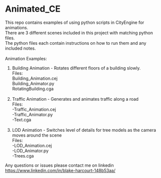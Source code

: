 # Animated_CE <br />
This repo contains examples of using python scripts in CityEngine for animations. <br />
There are 3 different scenes included in this project with matching python files. <br />
The python files each contain instructions on how to run them and any included notes. <br />
 <br />
Animation Examples: <br />
1. Building Animation - Rotates different floors of a building slowly. <br />
  Files: <br />
  Building_Animation.cej <br />
  Building_Animator.py <br />
  RotatingBuilding.cga <br />
   <br />
2. Traffic Animation - Generates and animates traffic along a road <br />
  Files: <br />
  -Traffic_Animation.cej <br />
  -Traffic_Animator.py <br />
  -Text.cga <br />
   <br />
3. LOD Animation - Switches level of details for tree models as the camera moves around the scene <br />
  Files: <br />
  -LOD_Animation.cej <br />
  -LOD_Animator.py <br />
  -Trees.cga <br />
  
  Any questions or issues please contact me on linkedin https://www.linkedin.com/in/blake-harcourt-148b53aa/ <br />
